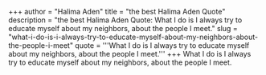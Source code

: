 +++
author = "Halima Aden"
title = "the best Halima Aden Quote"
description = "the best Halima Aden Quote: What I do is I always try to educate myself about my neighbors, about the people I meet."
slug = "what-i-do-is-i-always-try-to-educate-myself-about-my-neighbors-about-the-people-i-meet"
quote = '''What I do is I always try to educate myself about my neighbors, about the people I meet.'''
+++
What I do is I always try to educate myself about my neighbors, about the people I meet.
